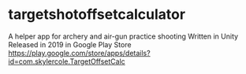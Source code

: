 # targetshotoffsetcalculator
A helper app for archery and air-gun practice shooting
Written in Unity
Released in 2019 in Google Play Store
https://play.google.com/store/apps/details?id=com.skylercole.TargetOffsetCalc

